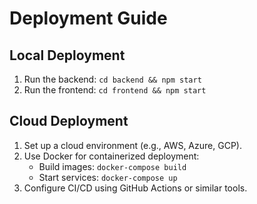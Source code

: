 
# Deployment Guide

## Local Deployment
1. Run the backend: `cd backend && npm start`
2. Run the frontend: `cd frontend && npm start`

## Cloud Deployment
1. Set up a cloud environment (e.g., AWS, Azure, GCP).
2. Use Docker for containerized deployment:
   - Build images: `docker-compose build`
   - Start services: `docker-compose up`
3. Configure CI/CD using GitHub Actions or similar tools.

